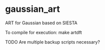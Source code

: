 # gaussian_art

ART for Gaussian based on SIESTA

To compile for execution:
make artdft 

TODO
Are multiple backup scripts necessary? 
